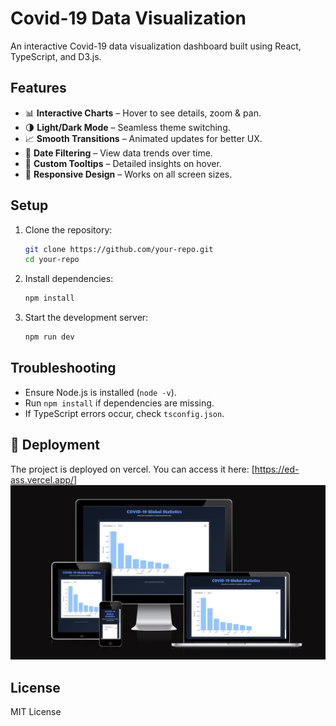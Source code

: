 # Covid-19 Data Visualization

An interactive Covid-19 data visualization dashboard built using React, TypeScript, and D3.js.

## Features

- 📊 **Interactive Charts** – Hover to see details, zoom & pan.
- 🌗 **Light/Dark Mode** – Seamless theme switching.
- 📈 **Smooth Transitions** – Animated updates for better UX.
- 📅 **Date Filtering** – View data trends over time.
- 📌 **Custom Tooltips** – Detailed insights on hover.
- 📱 **Responsive Design** – Works on all screen sizes.

## Setup

1. Clone the repository:
   ```sh
   git clone https://github.com/your-repo.git
   cd your-repo
   ```
2. Install dependencies:
   ```sh
   npm install
   ```
3. Start the development server:
   ```sh
   npm run dev
   ```

## Troubleshooting

- Ensure Node.js is installed (`node -v`).
- Run `npm install` if dependencies are missing.
- If TypeScript errors occur, check `tsconfig.json`.

## 📌 Deployment
The project is deployed on vercel. You can access it here: [https://ed-ass.vercel.app/]
![Homepage Screenshot](https://raw.githubusercontent.com/aditissigh24/Edilitics-assignment/main/src/assets/chart.png)

## License

MIT License

